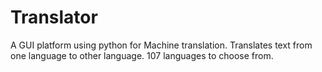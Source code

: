 # Translator
A GUI platform using  python for Machine translation. Translates text from one language to other language.
107 languages to choose from.
